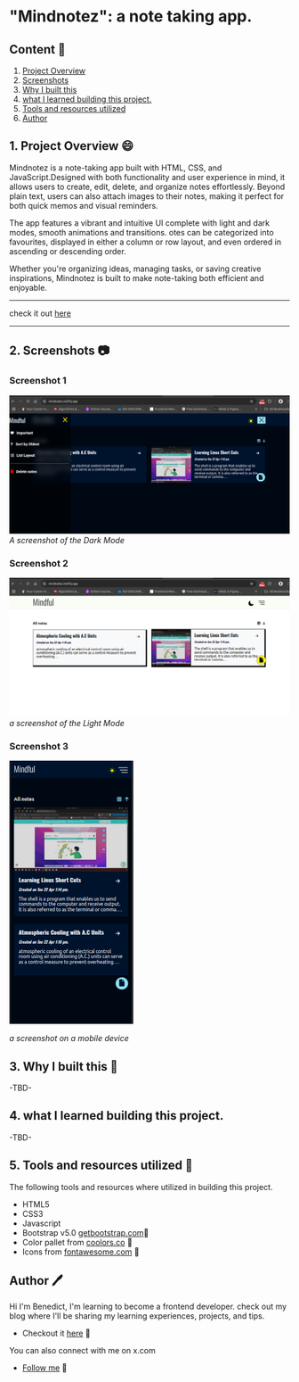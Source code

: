 # "Mindnotez": a note taking app.

## Content :link:

1. [Project Overview](#1-project-overview-😄)
2. [Screenshots](#2-screenshots-📷)
3. [Why I built this](#3-why-i-built-this-❓)
4. [what I learned building this project.](#4-what-i-learned-while-building-this-project)
5. [Tools and resources utilized](#6-tools-and-resources-utilized-🔧)
6. [Author](#7-author-🖊️)


## 1. Project Overview :smile:
Mindnotez is a note-taking app built with HTML, CSS, and JavaScript.Designed with both functionality and user experience in mind, it allows users to create, edit, delete, and organize notes effortlessly. Beyond plain text, users can also attach images to their notes, making it perfect for both quick memos and visual reminders.

The app features a vibrant and intuitive UI complete with light and dark modes, smooth animations and transitions. otes can be categorized into favourites, displayed in either a column or row layout, and even ordered in ascending or descending order.

Whether you're organizing ideas, managing tasks, or saving creative inspirations, Mindnotez is built to make note-taking both efficient and enjoyable.

***
check it out [here](https://mindnotez.netlify.app/)
***

## 2. Screenshots :camera:
### Screenshot 1
![Hero section](/assets/img/project-imgs/Screenshot%20from%202025-04-22%2001-18-20.png)
*A screenshot of the Dark Mode*


### Screenshot 2
![Product Cards](/assets/img/project-imgs/Screenshot%20from%202025-04-22%2001-17-35.png)
*a screenshot of the Light Mode*

### Screenshot 3
![On mobile](/assets/img/project-imgs/Screenshot%20from%202025-04-22%2001-19-56.png)

*a screenshot on a mobile device*

## 3. Why I built this :hammer:
-TBD-


## 4. what I learned building this project.
-TBD-

## 5. Tools and resources utilized :wrench:
The following tools and resources where utilized in building this project.
- HTML5
- CSS3
- Javascript
- Bootstrap v5.0 [getbootstrap.com](https://getbootstrap.com/docs/4.6/getting-started/introduction/):link:
- Color pallet from [coolors.co](https://coolors.co) :link:
- Icons from [fontawesome.com](https://fontawesome.com/) :link:


## Author :pen:
Hi I'm Benedict, I'm learning to become a frontend developer. check out my blog where I'll be sharing my learning experiences, projects, and tips. 
- Checkout it [here](https://benneythedev.hashnode.dev/) :link: 

You can also connect with me on x.com
- [Follow me](https://www.x.com/CodewithNtaji) :link: 